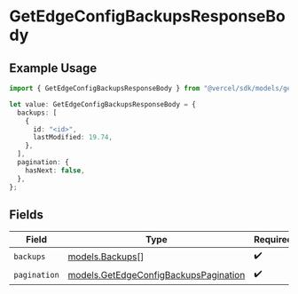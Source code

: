 # GetEdgeConfigBackupsResponseBody

## Example Usage

```typescript
import { GetEdgeConfigBackupsResponseBody } from "@vercel/sdk/models/getedgeconfigbackupsop.js";

let value: GetEdgeConfigBackupsResponseBody = {
  backups: [
    {
      id: "<id>",
      lastModified: 19.74,
    },
  ],
  pagination: {
    hasNext: false,
  },
};
```

## Fields

| Field                                                                                | Type                                                                                 | Required                                                                             | Description                                                                          |
| ------------------------------------------------------------------------------------ | ------------------------------------------------------------------------------------ | ------------------------------------------------------------------------------------ | ------------------------------------------------------------------------------------ |
| `backups`                                                                            | [models.Backups](../models/backups.md)[]                                             | :heavy_check_mark:                                                                   | N/A                                                                                  |
| `pagination`                                                                         | [models.GetEdgeConfigBackupsPagination](../models/getedgeconfigbackupspagination.md) | :heavy_check_mark:                                                                   | N/A                                                                                  |